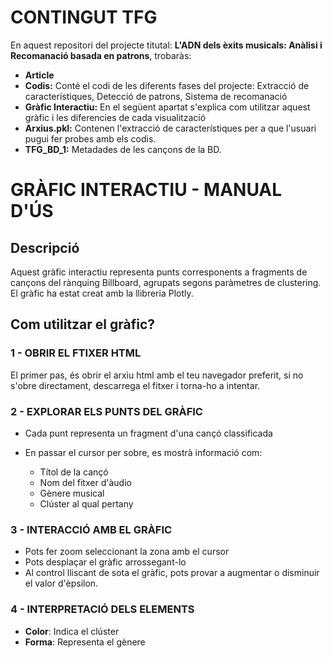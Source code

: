 # CONTINGUT TFG

En aquest repositori del projecte titutal: **L'ADN dels èxits musicals: Anàlisi i Recomanació basada en patrons**, trobaràs:

- **Article**
- **Codis:** Conté el codi de les diferents fases del projecte: Extracció de característiques, Detecció de patrons, Sistema de recomanació
- **Gràfic Interactiu:** En el següent apartat s'explica com utilitzar aquest gràfic i les diferencies de cada visualització
- **Arxius.pkl:** Contenen l'extracció de característiques per a que l'usuari pugui fer probes amb els codis.
- **TFG_BD_1:** Metadades de les cançons de la BD.

# GRÀFIC INTERACTIU - MANUAL D'ÚS

## Descripció 
Aquest gràfic interactiu representa punts corresponents a fragments de cançons del rànquing Billboard, agrupats segons paràmetres de clustering. El gràfic ha estat creat amb la llibreria Plotly.

## Com utilitzar el gràfic?

### **1 - OBRIR EL FTIXER HTML**
El primer pas, és obrir el arxiu html amb el teu navegador preferit, si no s'obre directament, descarrega el fitxer i torna-ho a intentar.

### **2 - EXPLORAR ELS PUNTS DEL GRÀFIC**
- Cada punt representa un fragment d'una cançó classificada
- En passar el cursor per sobre, es mostrà informació com:
  
  - Títol de la cançó
  - Nom del fitxer d'àudio
  - Gènere musical
  - Clúster al qual pertany

### **3 - INTERACCIÓ AMB EL GRÀFIC**
- Pots fer zoom seleccionant la zona amb el cursor
- Pots desplaçar el gràfic arrossegant-lo
- Al control lliscant de sota el gràfic, pots provar a augmentar o disminuir el valor d'èpsilon.

### 4 - INTERPRETACIÓ DELS ELEMENTS
- **Color**: Indica el clúster
- **Forma**: Representa el gènere
    
